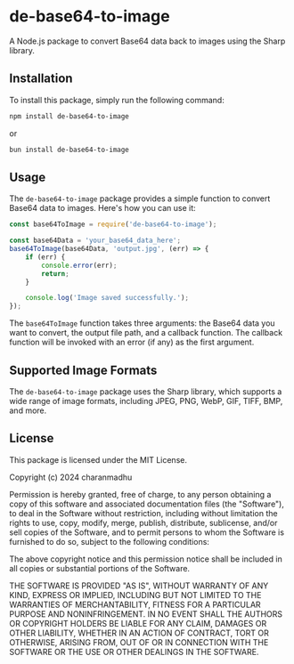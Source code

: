 # de-base64-to-image

A Node.js package to convert Base64 data back to images using the Sharp library.

## Installation

To install this package, simply run the following command:

```bash
npm install de-base64-to-image
```

or

```bash
bun install de-base64-to-image
```

## Usage

The `de-base64-to-image` package provides a simple function to convert Base64 data to images. Here's how you can use it:

```javascript
const base64ToImage = require('de-base64-to-image');

const base64Data = 'your_base64_data_here';
base64ToImage(base64Data, 'output.jpg', (err) => {
    if (err) {
        console.error(err);
        return;
    }

    console.log('Image saved successfully.');
});
```

The `base64ToImage` function takes three arguments: the Base64 data you want to convert, the output file path, and a callback function. The callback function will be invoked with an error (if any) as the first argument.

## Supported Image Formats

The `de-base64-to-image` package uses the Sharp library, which supports a wide range of image formats, including JPEG, PNG, WebP, GIF, TIFF, BMP, and more.

## License

This package is licensed under the MIT License.

Copyright (c) 2024 charanmadhu

Permission is hereby granted, free of charge, to any person obtaining a copy
of this software and associated documentation files (the "Software"), to deal
in the Software without restriction, including without limitation the rights
to use, copy, modify, merge, publish, distribute, sublicense, and/or sell
copies of the Software, and to permit persons to whom the Software is
furnished to do so, subject to the following conditions:

The above copyright notice and this permission notice shall be included in all
copies or substantial portions of the Software.

THE SOFTWARE IS PROVIDED "AS IS", WITHOUT WARRANTY OF ANY KIND, EXPRESS OR
IMPLIED, INCLUDING BUT NOT LIMITED TO THE WARRANTIES OF MERCHANTABILITY,
FITNESS FOR A PARTICULAR PURPOSE AND NONINFRINGEMENT. IN NO EVENT SHALL THE
AUTHORS OR COPYRIGHT HOLDERS BE LIABLE FOR ANY CLAIM, DAMAGES OR OTHER
LIABILITY, WHETHER IN AN ACTION OF CONTRACT, TORT OR OTHERWISE, ARISING FROM,
OUT OF OR IN CONNECTION WITH THE SOFTWARE OR THE USE OR OTHER DEALINGS IN THE
SOFTWARE.
